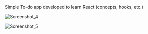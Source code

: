 Simple To-do app developed to learn React (concepts, hooks, etc.)

![Screenshot_4](https://user-images.githubusercontent.com/38333324/119244068-ad01b680-bb3a-11eb-90cd-46806c6290c2.png)

![Screenshot_5](https://user-images.githubusercontent.com/38333324/119244070-af641080-bb3a-11eb-9218-bdecaadb384f.png)

